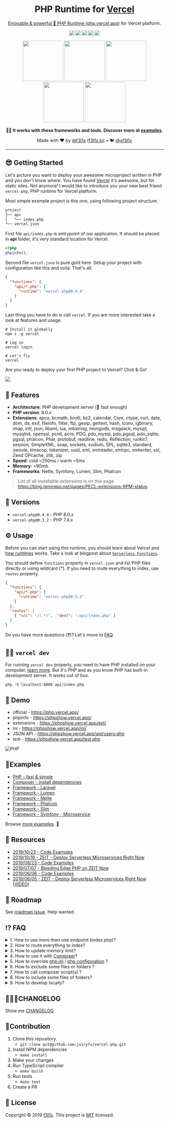 <h1 align=center>PHP Runtime for <a href="https://vercel.com">Vercel</h1>

<p align=center>
  Enjoyable & powerful 🐘 PHP Runtime (<a href="https://php.vercel.app">php.vercel.app</a>) for Vercel platform.
</p>

<p align=center>
  <a href="https://www.npmjs.com/package/vercel-php"><img src="https://badgen.net/npm/v/vercel-php"></a>
  <a href="https://www.npmjs.com/package/vercel-php"><img src="https://badgen.net/npm/dt/vercel-php"></a>
  <a href="https://github.com/juicyfx/vercel-php/actions"><img src="https://badgen.net/github/checks/juicyfx/vercel-php"></a>
	<a href="https://bit.ly/f3l1xdis"><img src="https://badgen.net/badge/support/discussions/yellow"></a>
	<a href="http://bit.ly/f3l1xsponsor"><img src="https://badgen.net/badge/sponsor/donations/F96854"></a>
</p>

<p align=center>
  <a href="https://github.com/nette"><img src="https://github.com/nette.png" width="128"></a>
  <a href="https://github.com/symfony"><img src="https://github.com/symfony.png" width="128"></a>
  <a href="https://github.com/illuminate"><img src="https://github.com/illuminate.png" width="128"></a>
  <a href="https://github.com/slimphp"><img src="https://github.com/slimphp.png" width="128"></a>
  <a href="https://github.com/phalcon"><img src="https://github.com/phalcon.png" width="128"></a>
</p>

<p align=center><strong>🏋️‍♀️ It works with these frameworks and tools. Discover more at <a href="https://github.com/juicyfx/vercel-examples">examples</a>.</strong></p>

<p align=center>
Made with  ❤️  by <a href="https://github.com/f3l1x">@f3l1x</a> (<a href="https://f3l1x.io">f3l1x.io</a>) • 🐦 <a href="https://twitter.com/xf3l1x">@xf3l1x</a>
</p>

-----

## 😎 Getting Started

Let's picture you want to deploy your awesome microproject written in PHP and you don't know where. You have found [Vercel](https://vercel.com) it's awesome, but for static sites. Not anymore! I would like to introduce you your new best friend `vercel-php`, PHP runtime for Vercel platform.

Most simple example project is this one, using following project structure.

```sh
project
├── api
│   └── index.php
└── vercel.json
```

First file `api/index.php` is entrypoint of our application. It should be placed in **api** folder, it's very standard location for Vercel.

```php
<?php
phpinfo();
```

Second file `vercel.json` is pure gold here. Setup your project with configuration like this and voila. That's all.

```json
{
  "functions": {
    "api/*.php": {
      "runtime": "vercel-php@0.4.4"
    }
  }
}
```

Last thing you have to do is call `vercel`. If you are more interested take a look at features and usage.

```
# Install it globally
npm i -g vercel

# Log in
vercel login

# Let's fly
vercel
```

Are you ready to deploy your first PHP project to Vercel? Click & Go!

<a href="https://vercel.com/new/project?template=https://github.com/juicyfx/vercel-examples/tree/master/php"><img src="https://vercel.com/button"></a>

## 🤗 Features

- **Architecture**: PHP development server (🚀 fast enough)
- **PHP version**: 8.0.x
- **Extensions**: apcu, bcmath, brotli, bz2, calendar, Core, ctype, curl, date, dom, ds, exif, fileinfo, filter, ftp, geoip, gettext, hash, iconv, igbinary, imap, intl, json, libxml, lua, mbstring, mongodb, msgpack, mysqli, mysqlnd, openssl, pcntl, pcre, PDO, pdo_mysql, pdo_pgsql, pdo_sqlite, pgsql, phalcon, Phar, protobuf, readline, redis, Reflection, runkit7, session, SimpleXML, soap, sockets, sodium, SPL, sqlite3, standard, swoole, timecop, tokenizer, uuid, xml, xmlreader, xmlrpc, xmlwriter, xsl, Zend OPcache, zlib, zip
- **Speed**: cold ~250ms / warm ~5ms
- **Memory**: ~90mb
- **Frameworks**: Nette, Symfony, Lumen, Slim, Phalcon

> List of all installable extensions is on this page https://blog.remirepo.net/pages/PECL-extensions-RPM-status.

## 💯 Versions

- `vercel-php@0.4.4` - PHP 8.0.x
- `vercel-php@0.3.2` - PHP 7.4.x

## ⚙️  Usage

Before you can start using this runtime, you should learn about Vercel and [how runtimes](https://vercel.com/docs/runtimes?query=runtime#official-runtimes) works. Take a look at blogpost about [`Serverless Functions`](https://vercel.com/blog/customizing-serverless-functions).

You should define `functions` property in `vercel.json` and list PHP files directly or using wildcard (*).
If you need to route everything to index, use `routes` property.

```json
{
  "functions": {
    "api/*.php": {
      "runtime": "vercel-php@0.5.2"
    }
  },
  "routes": [
    { "src": "/(.*)",  "dest": "/api/index.php" }
  ]
}
```

Do you have more questions (❓)? Let's move to [FAQ](#%EF%B8%8F-faq).

## 👨‍💻 `vercel dev`

For running `vercel dev` properly, you need to have PHP installed on your computer, [learn more](errors/now-dev-no-local-php.md).
But it's PHP and as you know PHP has built-in development server. It works out of box.

```
php -S localhost:8000 api/index.php
```

## 👀 Demo

- official - https://php.vercel.app/
- phpinfo - https://phpshow.vercel.app/
- extensions - https://phpshow.vercel.app/ext/
- ini - https://phpshow.vercel.app/ini/
- JSON API - https://phpshow.vercel.app/api/users.php
- test - https://phpshow.vercel.app/test.php

![PHP](https://api.microlink.io?url=https://phpshow.vercel.app&screenshot&embed=screenshot.url)

## 🎯Examples

- [PHP - fast & simple](https://github.com/juicyfx/vercel-examples/tree/master/php/)
- [Composer - install dependencies](https://github.com/juicyfx/vercel-examples/tree/master/php-composer/)
- [Framework - Laravel](https://github.com/juicyfx/vercel-examples/blob/master/php-laravel)
- [Framework - Lumen](https://github.com/juicyfx/vercel-examples/blob/master/php-lumen)
- [Framework - Nette](https://github.com/juicyfx/vercel-examples/blob/master/php-nette-tracy)
- [Framework - Phalcon](https://github.com/juicyfx/vercel-examples/blob/master/php-phalcon)
- [Framework - Slim](https://github.com/juicyfx/vercel-examples/blob/master/php-slim)
- [Framework - Symfony - Microservice](https://github.com/juicyfx/vercel-examples/blob/master/php-symfony-microservice)

Browse [more examples](https://github.com/juicyfx/vercel-examples). 👀

## 📜 Resources

- [2019/10/23 - Code Examples](https://github.com/trainit/2019-10-hubbr-zeit)
- [2019/10/19 - ZEIT - Deploy Serverless Microservices Right Now](https://slides.com/f3l1x/2019-10-19-zeit-deploy-serverless-microservices-right-now-vol2)
- [2019/08/23 - Code Examples](https://github.com/trainit/2019-08-serverless-zeit-now)
- [2019/07/07 - Bleeding Edge PHP on ZEIT Now](https://dev.to/nx1/bleeding-edge-php-on-zeit-now-565g)
- [2019/06/06 - Code Examples](https://github.com/trainit/2019-06-zeit-now)
- [2019/06/05 - ZEIT - Deploy Serverless Microservices Right Now](https://slides.com/f3l1x/2019-06-05-zeit-deploy-serverless-microservices-right-now) ([VIDEO](https://www.youtube.com/watch?v=IwhEGNDx3aE))

## 🚧 Roadmap

See [roadmap issue](https://github.com/juicyfx/vercel-php/issues/3). Help wanted.

## ⁉️ FAQ

<details>
  <summary>1. How to use more then one endpoint (index.php)?</summary>

```sh
project
├── api
│   ├── index.php
│   ├── users.php
│   └── books.php
└── vercel.json
```

```
{
  "functions": {
    "api/*.php": {
      "runtime": "vercel-php@0.5.2"
    },

    // Can be list also directly

    "api/index.php": {
      "runtime": "vercel-php@0.5.2"
    },
    "api/users.php": {
      "runtime": "vercel-php@0.5.2"
    },
    "api/books.php": {
      "runtime": "vercel-php@0.5.2"
    }
  }
}
```

</details>

<details>
  <summary>2. How to route everything to index?</summary>

```json
{
  "functions": {
    "api/index.php": {
      "runtime": "vercel-php@0.5.2"
    }
  },
  "routes": [
    { "src": "/(.*)",  "dest": "/api/index.php" }
  ]
}
```

</details>

<details>
  <summary>3. How to update memory limit?</summary>

Additional function properties are `memory`, `maxDuration`. Learn more about [functions](https://vercel.com/docs/configuration#project/functions).

```json
{
  "functions": {
    "api/*.php": {
      "runtime": "vercel-php@0.5.2",
      "memory": 3008,
      "maxDuration": 60
    }
  }
}
```

</details>

<details>
  <summary>4. How to use it with <a href="https://getcomposer.org/">Composer</a>?</summary>

Yes, [Composer](https://getcomposer.org/) is fully supported.

```sh
project
├── api
│   └── index.php
├── composer.json
└── vercel.json
```

```json
{
  "functions": {
    "api/*.php": {
      "runtime": "vercel-php@0.5.2"
    }
  }
}
```

```json
{
  "require": {
    "php": "^8.1",
    "tracy/tracy": "^2.0"
  }
}
```

It's also good thing to create `.vercelignore` file and put `/vendor` folder to this file. It will not upload
`/vendor` folder to Vercel platform.

</details>

<details>
  <summary>5. How to override <a href="https://www.php.net/manual/en/ini.list.php">php.ini</a> / <a href="https://www.php.net/manual/en/configuration.file.php">php configuration</a> ?</summary>

Yes, you can override php configuration. Take a look at [default configuration](https://phpshow.vercel.app/) at first.
Create a new file `api/php.ini` and place there your configuration. Don't worry, this particulary file will be
removed during building phase on Vercel.

```sh
project
├── api
│   ├── index.php
│   └── php.ini
└── vercel.json
```

```json
{
  "functions": {
    "api/*.php": {
      "runtime": "vercel-php@0.5.2"
    }
  }
}
```

```json
# Disable some functions
disable_functions = "exec, system"

# Update memory limit
memory_limit=1024M
```

</details>

<details>
  <summary>6. How to exclude some files or folders ?</summary>

Runtimes support excluding some files or folders, [take a look at doc](https://vercel.com/docs/configuration?query=excludeFiles#project/functions).

```json
{
  "functions": {
  "api/**/*.php": {
    "runtime": "vercel-php@0.5.2",
    "excludeFiles": "{foo/**,bar/config/*.yaml}",
  }
}
```

If you want to exclude files before uploading them to Vercel, use `.vercelignore` file.

</details>

<details>
  <summary>7. How to call composer script(s) ?</summary>

Calling composer scripts during build phase on Vercel is supported via script named `vercel`. You can easilly call php, npm or node.

```json
{
  "require": { ... },
  "require-dev": { ... },
  "scripts": {
    "vercel": [
      "@php -v",
      "npm -v"
    ]
  }
}
```

Files created during `composer run vercel` script can be used (require/include) in your PHP lambdas, but can't be accessed from browser (like assets). If you still want to access them, create fake `assets.php` lambda and require them. [Example of PHP satis](https://github.com/juicyfx/vercel-examples/tree/master/php-satis).

</details>

<details>
  <summary>8. How to include some files of folders?</summary>

If you are looking for [`config.includeFiles`](https://vercel.com/docs/configuration?query=includeFiles#project/functions) in runtime, unfortunately you can't include extra files.
All files in root folder are uploaded to Vercel, use `.vercelignore` to exclude them before upload.

</details>

<details>
  <summary>9. How to develop locally?</summary>

I think the best way at this moment is use [PHP Development Server](https://www.php.net/manual/en/features.commandline.webserver.php).

```
php -S localhost:8000 api/index.php
```

</details>

## 👨🏻‍💻CHANGELOG

Show me [CHANGELOG](./CHANGELOG.md)

## 🧙Contribution

1. Clone this repository.
   - `git clone git@github.com:juicyfx/vercel-php.git`
2. Install NPM dependencies
   - `make install`
3. Make your changes
4. Run TypeScript compiler
   - `make build`
5. Run tests
   - `make test`
6. Create a PR

## 📝 License

Copyright © 2019 [f3l1x](https://github.com/f3l1x).
This project is [MIT](LICENSE) licensed.
